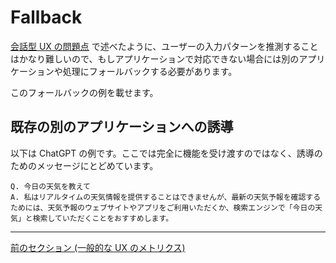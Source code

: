 # Fallback

[会話型 UX の問題点](/guides/issues.md) で述べたように、ユーザーの入力パターンを推測することはかなり難しいので、もしアプリケーションで対応できない場合には別のアプリケーションや処理にフォールバックする必要があります。

このフォールバックの例を載せます。

## 既存の別のアプリケーションへの誘導

以下は ChatGPT の例です。ここでは完全に機能を受け渡すのではなく、誘導のためのメッセージにとどめています。

```
Q. 今日の天気を教えて
A. 私はリアルタイムの天気情報を提供することはできませんが、最新の天気予報を確認するためには、天気予報のウェブサイトやアプリをご利用いただくか、検索エンジンで「今日の天気」と検索していただくことをおすすめします。
```

---

[前のセクション (一般的な UX のメトリクス)](/guides/metrics.md)
